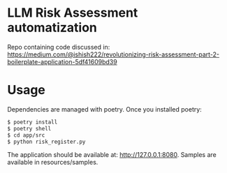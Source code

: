 # LLM Risk Assessment automatization

Repo containing code discussed in: https://medium.com/@ishish222/revolutionizing-risk-assessment-part-2-boilerplate-application-5df41609bd39

# Usage

Dependencies are managed with poetry. Once you installed poetry:

```bash
$ poetry install
$ poetry shell
$ cd app/src
$ python risk_register.py
```

The application should be available at: http://127.0.0.1:8080.
Samples are available in resources/samples.